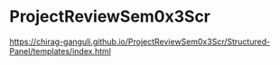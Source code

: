 # ProjectReviewSem0x3Scr

https://chirag-ganguli.github.io/ProjectReviewSem0x3Scr/Structured-Panel/templates/index.html
